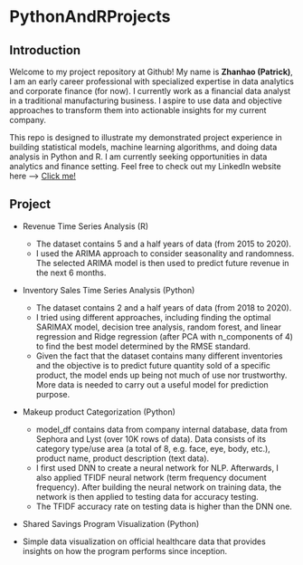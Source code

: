 # PythonAndRProjects

## Introduction

Welcome to my project repository at Github! My name is **Zhanhao (Patrick)**, I am an early career professional with specialized expertise in data analytics and corporate finance (for now). I currently work as a financial data analyst in a traditional manufacturing business. I aspire to use data and objective approaches to transform them into actionable insights for my current company.

This repo is designed to illustrate my demonstrated project experience in building statistical models, machine learning algorithms, and doing data analysis in Python and R. I am currently seeking opportunities in data analytics and finance setting. Feel free to check out my LinkedIn website here --> [Click me!](https://www.linkedin.com/in/cch2owater)

<!-- projects -->
## Project

- Revenue Time Series Analysis (R)
  - The dataset contains 5 and a half years of data (from 2015 to 2020). 
  - I used the ARIMA approach to consider seasonality and randomness. The selected ARIMA model is then used to predict future revenue in the next 6 months.
 
- Inventory Sales Time Series Analysis (Python)
  - The dataset contains 2 and a half years of data (from 2018 to 2020). 
  - I tried using different approaches, including finding the optimal SARIMAX model, decision tree analysis, random forest, and linear regression and Ridge regression (after PCA with n_components of 4) to find the best model determined by the RMSE standard. 
  - Given the fact that the dataset contains many different inventories and the objective is to predict future quantity sold of a specific product, the model ends up being not much of use nor trustworthy. More data is needed to carry out a useful model for prediction purpose.
  
- Makeup product Categorization (Python)
  - model_df contains data from company internal database, data from Sephora and Lyst (over 10K rows of data). Data consists of its category type/use area (a total of 8, e.g. face, eye, body, etc.), product name, product description (text data).
  - I first used DNN to create a neural network for NLP. Afterwards, I also applied TFIDF neural network (term frequency document frequency). After building the neural network on training data, the network is then applied to testing data for accuracy testing. 
  - The TFIDF accuracy rate on testing data is higher than the DNN one. 

-  Shared Savings Program Visualization (Python)
  - Simple data visualization on official healthcare data that provides insights on how the program performs since inception.
